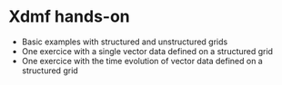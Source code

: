 # Xdmf hands-on
* Basic examples with structured and unstructured grids 
* One exercice with a single vector data defined on a structured grid
* One exercice with the time evolution of vector data defined on a structured grid
